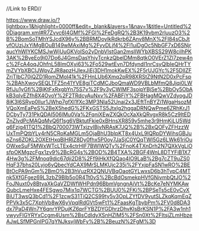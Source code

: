 //Link to ERD//

https://www.draw.io/?lightbox=1&highlight=0000ff&edit=_blank&layers=1&nav=1&title=Untitled%20Diagram.xml#R7Zvvc6I4GMf%2FGl%2FeDgRQ%2B3K19vbm2rluuzO3%2B%2BomSoTMhYSJcdX96y%2BBRMDoylkRdkrb6ZAnv8MnX%2FI84sCbJtvfOUzjJxYiMgBOuB149wMAxiMg%2FyvDLjf4%2Fl1uiDgOc5NbGF7xD6SNjraucYhWlYKCMSJwWjUuGKVoISo2yDnbVIstGan2msIIWYbXBSS29W8cilhPK3AK%2ByeEo9j07Do6J4GmsDasYhiyTcnkzQbelDMm8qtkO0VErZ1Zl7zew4nc%2FcA4oqJOhfnL58lmOXyi63%2Fo529wtEvn7DfdyndI1nrCsyQlbIeQHrTYmZVYbXBCIJWpyZJR8apzHJlexJiEj3DH1mokKwEX%2F5rUJGYc%2F5DlIZFZrjTIbC70jQZD1RomZMoI41k%2FHnLUb6Xmq2pR98XRStZ9NtN2D0xPcFsp%2BAhXwoySEQLTFZ5n41YVE8gjTCdMCJboQmaWD9VBLbMfmQ8Jjqi0LWRfiJu1yGfj%2BjKtFxRxgbYn75S7v%2F9y3yCWIMF3soipYBjSe%2BbOy5ObAkB3qIvEZfh8X4OvoY%2F2TRdcyAuNxv%2FABFiY%2FBHagMQwVZdyogJD8iK3I6SRyp0Ilur1JWhp7gfXI1fXc3MP3NIa52Unai2x3JEftTnBYZi1WgaHsozMVQoXmEaPeS%2BeX5hedG%2FKxGSTS5Jtxlg2hqgaDRNQwPme6ZRhKrJ1DCbyTy731PkQDAI506lMu0Va%2FqniXEwZXQkOcXaXkQRvgxR8k5Cz9ItEDZnZlvdPcMAQqMvQ6f1sg6VBktutFkie0xBHnsXR859v5mhe3r9HmKiLU5Wdq6Fzjg41TQ1%2BbQ700073WTxjzvIBjvNRAsK7JQ%2B%2BxQOFyZFHzzWUxTmPQtbYLy4rN5CRoKaMGLm5OjaBhU3bIpKT8x4UxL9IQRpDYWihsGBJupZns6ZOKL2OXEtHxqBlHRlZ8Dy0fhx5P0oy7JaSjC0YQqTWI5Gz6LWk61riOuOWxeSuF5MWxWTcLTEx4ctrHlF7BWlWQTy%2FnoK4TXnDrh2N7QXkVgLiOsfpOKMgzcFgx1zv9%2BcRG4s%2BOD%2B4TXA%2BGF4WnL8DTYFiB1X74Hw3g%2FMnoq9dic67dji2D8%2Ff9iHkXfQQao4IO9LaB%2Bg7cZT9uZS0HqF37bhs20Lyjo6yQbecYdCAX9MrSLMKUjc235j%2FYxjpFaSN1wRO%2BEBtOcPA9nGm%2BmO%2B3hVuzRX2QNUVBqOaotGYLwxsD6b3hTvpC4MTnk5XfGFgez69L3zbZ9Blb5o0R4Tt0vS%2BcBdOsmekpHVfGNivmbQtJO%2FoJNuxt0y8BtyaXkGaVZDWfWHPdn96BbmVgngnAiVt%2BcKe7eNYMKAwQubcLmeHxe4FESgwo7Mix1q7WCTG%2BUU0%2FKi%2BPSeTs5cE0vCvXBiUT3wsQ3bCd1%2F1zcwS31TiQ2CS99ty5v3OpLZYfDV9yutSLZkqKqmEqZPPVk3x5C7XphVb8wX6yVpqlRdGVt5wFt1%2FaasKgTbybPm%2FV0d8DA3dx7PaD4Wn7Y6qnrYPDujKZ6prFYBZDYGDhrzDhvKlsBrKSN1P%2FA3w1nh1vwyvFIGYRYxCcgm4Usm%2BsCdIdyXSnHZIM5%2FSn0Xt%2FItsjZLmHbzeAJwLSfMPGnIPG7qYNJksvjWbFy%2B%2BeuzN%2FgM%3D